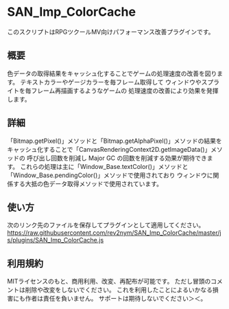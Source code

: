 # SAN_Imp_ColorCache
このスクリプトはRPGツクールMV向けパフォーマンス改善プラグインです。

## 概要
色データの取得結果をキャッシュ化することでゲームの処理速度の改善を図ります。
テキストカラーやゲージカラーを毎フレーム取得して
ウィンドウやスプライトを毎フレーム再描画するようなゲームの
処理速度の改善により効果を発揮します。

## 詳細
「Bitmap.getPixel()」メソッドと「Bitmap.getAlphaPixel()」メソッドの結果を
キャッシュ化することで「CanvasRenderingContext2D.getImageData()」メソッドの
呼び出し回数を削減し Major GC の回数を削減する効果が期待できます。
これらの処理は主に「Window_Base.textColor()」メソッドと
「Window_Base.pendingColor()」メソッドで使用されており
ウィンドウに関係する大抵の色データ取得メソッドで使用されています。

## 使い方
次のリンク先のファイルを保存してプラグインとして適用してください。   
https://raw.githubusercontent.com/rev2nym/SAN_Imp_ColorCache/master/js/plugins/SAN_Imp_ColorCache.js

## 利用規約
MITライセンスのもと、商用利用、改変、再配布が可能です。
ただし冒頭のコメントは削除や改変をしないでください。
これを利用したことによるいかなる損害にも作者は責任を負いません。
サポートは期待しないでください＞＜。
